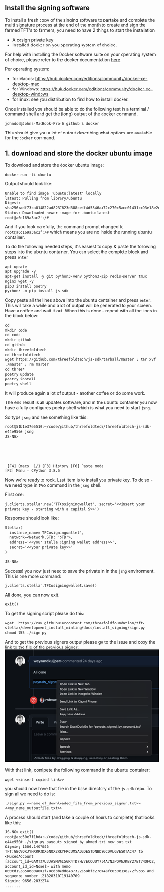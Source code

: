 ## Install the signing software

To install a fresh copy of the singing software to partake and complete the multi signature process at the end of the month to create and sign the farmed TFT's to farmers, you need to have 2 things to start the installation
- A cosign private key  
- Installed docker on you operating system of choice.

For help with installing the Docker software suite on your operating system of choice, please refer to the docker documentation [here](https://www.docker.com/products/docker-desktop)

Per operating system:
- for Macos: https://hub.docker.com/editions/community/docker-ce-desktop-mac
- for Windows: https://hub.docker.com/editions/community/docker-ce-desktop-windows
- for linux:  see you distribution to find how to install docker.

Once installed you should be able to do the following test in a terminal / command shell and get the (long) output of the docker command.
```
johndoe@Johns-MacBook-Pro-6 github % docker
```
This should give you a lot of outout describing what options are available for the `docker` command.

## 1. download and store the docker ubuntu image

To download and store the docker ubuntu image:
```
docker run -ti ubuntu
```

Output should look like:
```
Unable to find image 'ubuntu:latest' locally
latest: Pulling from library/ubuntu
Digest: sha256:adf73ca014822ad8237623d388cedf4d5346aa72c270c5acc01431cc93e18e2d
Status: Downloaded newer image for ubuntu:latest
root@a6c169a3ac2f:/#
```
And if you look carefully, the command prompt changed to `root@a6c169a3ac2f:/#` which means you are no inside the running ubuntu container.

To do the following needed steps, it's easiest to copy & paste the following steps into the ubuntu container.  You can select the complete block and press `enter`

```
apt update
apt upgrade -y
apt-get install -y git python3-venv python3-pip redis-server tmux nginx wget -y
pip3 install poetry
python3 -m pip install js-sdk
```
Copy paste all the lines above into the ubuntu container and press `enter`. This will take a while and a lot of output will be generated to your screen.  Have a coffee and wait it out.  When this is done - repeat with all the lines in the block below:
```
cd
mkdir code
cd code
mkdir github
cd github
mkdir threefoldtech
cd threefoldtech
wget https://github.com/threefoldtech/js-sdk/tarball/master ; tar xvf ./master ; rm master
cd three*
poetry update
poetry install
poetry shell
```
It will produce again a lot of output - another coffee or do some work.

The end result is all updates software, and in the ubuntu container you now have a fully configures poetry shell which is what you need to start `jsng`.

So type ```jsng``` and see something like this:
```
root@51b1e37e5510:~/code/github/threefoldtech/threefoldtech-js-sdk-e44e950# jsng
JS-NG>





 [F4] Emacs  1/1 [F3] History [F6] Paste mode                                                                                                                  [F2] Menu - CPython 3.8.5
 ```

Now we're ready to rock. Last item is to install you private key.  To do so - we need type in two command in the `jsng` shell.

First one:
```
j.clients.stellar.new('TFCosigningwallet', secret='<<insert your private key - starting with a capital S>>')
```
Response should look like:
```
Stellar(
  instance_name='TFCosigningwallet',
  network=<Network.STD: 'STD'>,
  address='<<your stella signing wallet address>>',
  secret='<<your private key>>'
)

JS-NG>
```
Success!  you now just need to save the private in in the `jsng` environment.  This is one more command:
```
j.clients.stellar.TFCosigningwallet.save()
```
All done, you can now exit.
```
exit()
```

To get the signing script please do this:
```
wget  https://raw.githubusercontent.com/threefoldfoundation/tft-stellar/development_install_minting/docs/install_signing/sign.py
chmod 755 ./sign.py
```

And to get the previous signers output please go to the issue and copy the link to the file of the previous signer: ![](img/copy_link.png)

With that link, comlpete the following command in the ubuntu container:
```
wget <<insert copied link>>
```
you should now have that file in the base directory of the `js-sdk` repo.   To sign all we need to do is:
```
./sign.py <<name_of_downloaded_file_from_previous_signer.txt>> <<my_name_outputfile.txt>>
```

A process should start (and take a couple of hours to complete) that looks like this:
```
JS-NG> exit()
root@acc50e7f1bda:~/code/github/threefoldtech/threefoldtech-js-sdk-e44e950# ./sign.py payouts_signed_by_ahmed.txt new_out.txt
Signing 1386.1497888 TFT:GBOVQKJYHXRR3DX6NOX2RRYFRCUMSADGDESTDNBDS6CDVLGVESRTAC47 to <MuxedAccount [account_id=GAMT37U3JASMVGI5GR4TD7HV7ECOUUY7I4A7NZPOVNJKBY27ET7NQFQ2, account_id_id=None]> with memo 000cd192858680a001f70cdbbadde487322a58bfc27804afc050e13e272f9336 and sequence number 121828310719140709
Signing 9656.2832274 
.......
```



